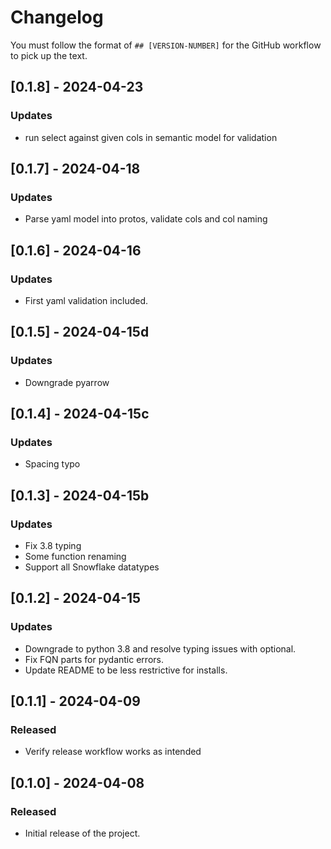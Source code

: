 # Changelog

You must follow the format of `## [VERSION-NUMBER]` for the GitHub workflow to pick up the text.

## [0.1.8] - 2024-04-23
### Updates
- run select against given cols in semantic model for validation

## [0.1.7] - 2024-04-18
### Updates
- Parse yaml model into protos, validate cols and col naming

## [0.1.6] - 2024-04-16
### Updates
- First yaml validation included.

## [0.1.5] - 2024-04-15d
### Updates
- Downgrade pyarrow

## [0.1.4] - 2024-04-15c
### Updates
- Spacing typo

## [0.1.3] - 2024-04-15b
### Updates
- Fix 3.8 typing
- Some function renaming
- Support all Snowflake datatypes

## [0.1.2] - 2024-04-15
### Updates
- Downgrade to python 3.8 and resolve typing issues with optional.
- Fix FQN parts for pydantic errors.
- Update README to be less restrictive for installs.

## [0.1.1] - 2024-04-09
### Released
- Verify release workflow works as intended

## [0.1.0] - 2024-04-08
### Released
- Initial release of the project.
